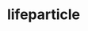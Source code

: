---
title: lifeparticle
github: https://github.com/lifeparticle
mode: dark
transition: 1s
score: 89.8
archetype:
- Github Actions
---